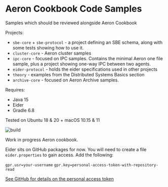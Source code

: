 # Aeron Cookbook Code Samples

Samples which should be reviewed alongside Aeron Cookbook 

Projects:
- `sbe-core` + `sbe-protocol` - a project defining an SBE schema, along with some tests showing how to use it.
- `cluster-core` - Aeron cluster samples
- `ipc-core` - focused on IPC samples. Contains the minimal Aeron one file sample, plus a project showing one-way IPC between two agents.
- `eider-protocol` - holds the eider specifications used in other projects
- `theory` - examples from the Distributed Systems Basics section 
- `archive-core` - focused on Aeron Archive samples.

Requires:
- Java 15
- Eider
- Gradle 6.8

Tested on Ubuntu 18 & 20 + macOS 10.15 & 11

 ![build](https://github.com/adaptive-sl/aeron-cookbook-code/workflows/JavaCI/badge.svg)
 
 Work in progress Aeron cookbook.
 
 Eider sits on GitHub packages for now. You will need to create a file `eider.properties` to gain access. Add the following:
 
`gpr.usr=your-username`
`gpr.key=personal-access-token-with-repository-read`

[See GitHub for details on the personal access token](https://help.github.com/en/packages/using-github-packages-with-your-projects-ecosystem/configuring-gradle-for-use-with-github-packages#authenticating-to-github-packages)
